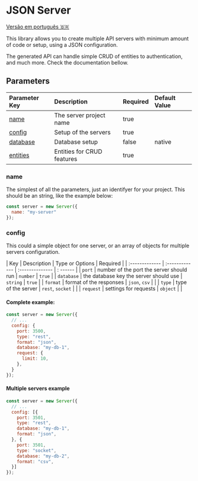 # JSON Server

[Versão em português 🇧🇷](README-PT.md)

This library allows you to create multiple API servers with minimum amount of code or setup, using a JSON configuration.

The generated API can handle simple CRUD of entities to authentication, and much more. Check the documentation bellow.

## Parameters

| Parameter Key  | Description             | Required | Default Value |
| :------------- | :---------------------- | :------- | :------------ |
| [name](#name)  | The server project name | true     |  |
| [config](#config) | Setup of the servers | true     |  |
| [database](#database) | Database setup   | false    | native |
| [entities](#entities) | Entities for CRUD features | true  |  |

### name

The simplest of all the parameters, just an identifyer for your project. This should be an string, like the example below:

```js
const server = new Server({
  name: "my-server"
});
```

### config

This could a simple object for one server, or an array of objects for multiple servers configuration.

| Key            | Description    | Type or Options | Required |
| :------------- | :------------- | :-------------- | : ------ |
| ```port``` | number of the port the server should run | ```number``` | ```true``` |
| ```database``` | the database key the server should use | ```string``` | ```true``` |
| ```format``` | format of the responses | ```json```, ```csv``` |  |
| ```type``` | type of the server | ```rest```, ```socket``` |  |
| ```request``` | settings for requests | ```object``` |  |

#### **Complete example:**

```js
const server = new Server({
  // ...
  config: {
    port: 3500,
    type: "rest",
    format: "json",
    database: "my-db-1",
    request: {
      limit: 10,
    },
  }
});
```

#### **Multiple servers example**
```js
const server = new Server({
  // ...
  config: [{
    port: 3501,
    type: "rest",
    database: "my-db-1",
    format: "json",
  }, {
    port: 3501,
    type: "socket",
    database: "my-db-2",
    format: "csv",
  }]
});
```
